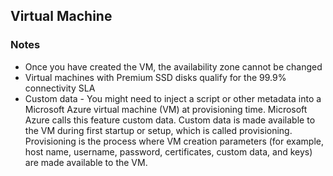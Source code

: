 ## Virtual Machine

###

### Notes
* Once you have created the VM, the availability zone cannot be changed
* Virtual machines with Premium SSD disks qualify for the 99.9% connectivity SLA
* Custom data - You might need to inject a script or other metadata into a Microsoft Azure virtual machine (VM) at provisioning time. Microsoft Azure calls this feature custom data. Custom data is made available to the VM during first startup or setup, which is called provisioning. Provisioning is the process where VM creation parameters (for example, host name, username, password, certificates, custom data, and keys) are made available to the VM.